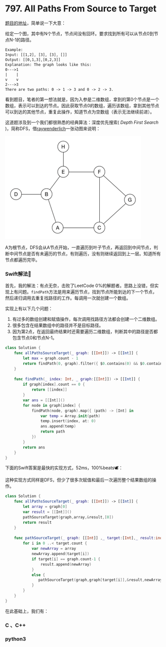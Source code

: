 # 797. All Paths From Source to Target

[题目的地址](https://leetcode.com/problems/all-paths-from-source-to-target/description/)，简单说一下大意：

给定一个图，其中有N个节点，节点间没有回环。要求找到所有可以从节点0到节点N-1的路径。

```
Example:
Input: [[1,2], [3], [3], []] 
Output: [[0,1,3],[0,2,3]] 
Explanation: The graph looks like this:
0--->1
|    |
v    v
2--->3
There are two paths: 0 -> 1 -> 3 and 0 -> 2 -> 3.
```

看到题目，笔者的第一想法就是，因为入参是二维数组，拿到的第0个节点是一个数组，表示可以到达的节点。因此获取节点0的数组，遍历该数组，拿到其他节点可以到达的其他节点，重复此操作，知道节点为空数组（表示无法继续前进）。

这道题涉及到一个我们都很熟悉的经典算法：深度优先搜索( *Depth First Search* )，简称DFS，借[raywenderlich](https://github.com/raywenderlich/swift-algorithm-club/tree/master/Depth-First%20Search)一张动图来说明：

![dfs](Picture/dfs.gif)

A为根节点，DFS会从A节点开始，一直遍历到叶子节点，再返回到中间节点，判断中间节点是否有未遍历的节点，有则遍历，没有则继续返回到上一层。知道所有节点都遍历完毕。

### Swift解法🐌

首先，我的解法：有点无奈，击败了LeetCode 0%的解题者。思路上没错，但实现上有问题。`findPath`方法是用来遍历节点，找到节点所能到达的下一个节点，然后递归调用去重复找路径的工作。每调用一次就创建一个数组。

实现上有以下几个问题：

1. 有过多的数组创建和赋值操作，每次调用找路径方法都会创建一个二维数组。
2. 很多包含在结果数组中的路径并不是目标路径。
3. 因为第2点，在返回最终结果时还需要遍历二维数组，判断其中的路径是否都包含节点0和节点N-1。

```Swift
class Solution {
    func allPathsSourceTarget(_ graph: [[Int]]) -> [[Int]] {
        let max = graph.count - 1
        return findPath(0, graph).filter({ $0.contains(0) && $0.contains(max)})
    }
    
    func findPath(_ index: Int, _ graph:[[Int]]) -> [[Int]] {
        if graph[index].count == 0 {
            return [[index]]
        }
        var ans = [[Int]]()
        for node in graph[index] {
            findPath(node, graph).map({ (path) -> [Int] in
                var temp = Array.init(path)
                temp.insert(index, at: 0)
                ans.append(temp)
                return path
            })
        }
        return ans
    }
}
```

下面的Swift答案是最快的实现方式，52ms，100%beats🕊：

这种实现方式同样是DFS，但少了很多次赋值和最后一次遍历整个结果数组的操作。

```Swift
class Solution {
    func allPathsSourceTarget(_ graph: [[Int]]) -> [[Int]] {
        let array = graph[0]
        var result = [[Int]]()
        pathSourceTarget(graph,array,&result,[0])
        return result
    }
    
    func pathSourceTarget(_ graph: [[Int]] ,_ target:[Int],_ result:inout [[Int]],_ array:[Int]) {
        for i in 0 ..< target.count {
            var newArray = array
            newArray.append(target[i])
            if target[i] == graph.count-1 {
                result.append(newArray)
            }
            else {
               pathSourceTarget(graph,graph[target[i]],&result,newArray)
            }
        }
    }
}
```

在此基础上，我们有：

### C 、C++



### python3 